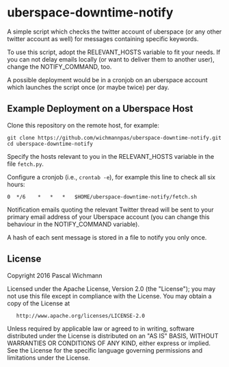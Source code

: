 uberspace-downtime-notify
=========================

A simple script which checks the twitter account of uberspace (or any other twitter account as well) for messages containing specific keywords.

To use this script, adopt the RELEVANT_HOSTS variable to fit your needs. If you can not delay emails locally (or want to deliver them to another user), change the NOTIFY_COMMAND, too.

A possible deployment would be in a cronjob on an uberspace account which launches the script once (or maybe twice) per day.

Example Deployment on a Uberspace Host
--------------------------------------

Clone this repository on the remote host, for example:

    git clone https://github.com/wichmannpas/uberspace-downtime-notify.git
    cd uberspace-downtime-notify

Specify the hosts relevant to you in the RELEVANT_HOSTS variable in the file `fetch.py`.

Configure a cronjob (i.e., `crontab -e`), for example this line to check all six hours:

    0  */6    *   *   *   $HOME/uberspace-downtime-notify/fetch.sh

Notification emails quoting the relevant Twitter thread will be sent to your primary email address of your Uberspace account (you can change this behaviour in the NOTIFY_COMMAND variable).

A hash of each sent message is stored in a file to notify you only once.


License
-------

Copyright 2016 Pascal Wichmann

   Licensed under the Apache License, Version 2.0 (the "License");
   you may not use this file except in compliance with the License.
   You may obtain a copy of the License at

       http://www.apache.org/licenses/LICENSE-2.0

   Unless required by applicable law or agreed to in writing, software
   distributed under the License is distributed on an "AS IS" BASIS,
   WITHOUT WARRANTIES OR CONDITIONS OF ANY KIND, either express or implied.
   See the License for the specific language governing permissions and
   limitations under the License.
